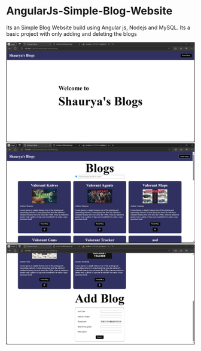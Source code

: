 # AngularJs-Simple-Blog-Website
Its an Simple Blog Website build using Angular js, Nodejs and MySQL. Its a basic project with only adding and deleting the blogs

![](home.png)
![](blogs.png)
![](add-blogs.png)